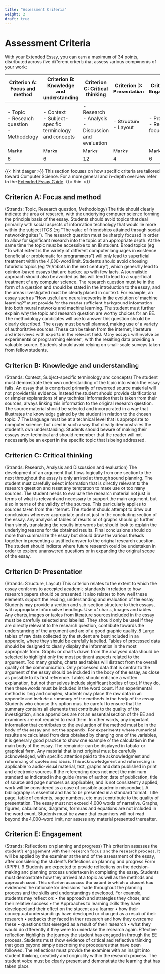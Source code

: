 ```yaml
---
title: "Assessment Criteria"
weight: 2
draft: true
---
```


# Assessment Criteria
With your Extended Essay, you can earn a maximum of 34 points, distributed across five different criteria that assess various components of your work:

| Criterion A: Focus and method | Criterion B: Knowledge and understanding | Criterion C: Critical thinking | Criterion D: Presentation | Criterion E: Engagement |
| - | - | - | - | - |
| - Topic<br>- Research question<br>- Methodology | - Context<br>- Subject-specific terminology and concepts |  - Research<br>- Analysis<br>- Discussion and evaluation | - Structure<br>- Layout | - Process<br>- Research focus |
| Marks | Marks | Marks | Marks | Marks |
| 6 | 6 | 12 | 4 | 6|

{{< hint danger >}}
This section focuses on how specific criteria are tailored toward Computer Science. For a more general and in-depth overview refer to the [Extended Essay Guide](https://isob.ukw.edu.pl/wp-content/uploads/2018/04/extended-essay-guide-first-exams-2018.pdf).
{{< /hint >}}

## Criterion A: Focus and method
(Strands: Topic, Research question, Methodology)
The title should clearly indicate the area of research, with the underlying computer science forming the
principle basis of the essay.
Students should avoid topics that deal primarily with social aspects of information technology that would
lie more within the subject ITGS (eg “The value of friendships attained through social networking sites”).
The research question must be sharply focused in order to allow for significant research into the topic at
an appropriate depth. At the same time the topic must be accessible to an IB student.
Broad topics (eg “To what extent is the variety of different computer languages in existence beneficial or
problematic for programmers”) will only lead to superficial treatment within the 4,000-word limit.
Students should avoid choosing futuristic topics (eg “AI/robots in the next century“), which generally lead
to opinion-based essays that are backed up with few facts. A journalistic approach should also be avoided
as this will tend to lead to a superficial treatment of any computer science.
The research question must be in the form of a question and should be stated in the introduction to the
essay, and the areas investigated must be clearly placed in context. For example, an essay such as “How
useful are neural networks in the evolution of machine learning?” must provide for the reader sufficient
background information into both neural networks and machine learning.
The student must further explain why the topic and research question are worthy choices for an EE.
The methodology candidates will use to answer this question should be clearly described.
The essay must be well planned, making use of a variety of authoritative sources. These can be taken from
the internet, literature and interviews with experts in the relevant field.
Many essays will involve an experimental or programming element, with the resulting data providing a
valuable source. Students should avoid relying on small-scale surveys taken from fellow students.


## Criterion B: Knowledge and understanding
(Strands: Context, Subject-specific terminology and concepts)
The student must demonstrate their own understanding of the topic into which the essay falls.
An essay that is comprised primarily of reworded source material will not provide this evidence. Instead
the student should provide clarifications or simpler explanations of any technical information that is taken
from their sources, always linking this information to the original research question.
The source material should be selected and incorporated in a way that illustrates the knowledge gained
by the student in relation to the chosen topic.
7
The language must be at a technical level that is appropriate to computer science, but used in such a way
that clearly demonstrates the student’s own understanding. Students should beware of making their
essays over-technical and should remember that the reader will not necessarily be an expert in the specific
topic that is being addressed.

## Criterion C: Critical thinking
(Strands: Research, Analysis and Discussion and evaluation)
The development of an argument that flows logically from one section to the next throughout the essay is
only arrived at through sound planning.
The student must carefully select information that is directly relevant to the research question and resist
any temptation to make use of too many sources.
The student needs to evaluate the research material not just in terms of what is relevant and necessary
to support the main argument, but also in terms of the validity of the sources. This particularly applies to
sources taken from the internet.
The student should attempt to draw out conclusions wherever appropriate and not just in the concluding
section of the essay.
Any analysis of tables of results or of graphs should go further than simply translating the results into
words but should look to explain the underlying reasons for the obtained results.
Final conclusions should do more than summarize the essay but should draw the various threads together
in presenting a justified answer to the original research question. The student should indicate where
future research could be undertaken in order to explore unanswered questions or in expanding the
original scope of the essay.

## Criterion D: Presentation
(Strands: Structure, Layout)
This criterion relates to the extent to which the essay conforms to accepted academic standards in relation
to how research papers should be presented. It also relates to how well these elements support the
reading, understanding and evaluation of the essay.
Students may provide a section and sub-section structure to their essays, with appropriate informative
headings.
Use of charts, images and tables
Any charts, images or tables from literature sources included in the essay must be carefully selected
and labelled. They should only be used if they are directly relevant to the research question, contribute
towards the understanding of the argument and are of a good graphic quality.
8
Large tables of raw data collected by the student are best included in an appendix, where they should be
carefully labelled. Tables of processed data should be designed to clearly display the information in the
most appropriate form. Graphs or charts drawn from the analysed data should be selected to highlight
only the most pertinent aspects related to the argument. Too many graphs, charts and tables will distract
from the overall quality of the communication.
Only processed data that is central to the argument of the essay should be included in the body of the
essay, as close as possible to its first reference. Tables should enhance a written explanation, but not
themselves include significant bodies of text. If they do, then these words must be included in the word
count.
If an experimental method is long and complex, students may place the raw data in an appendix
and include a summary of the methods in the body of the essay. Students who choose this option
must be careful to ensure that the summary contains all elements that contribute to the quality of the
investigation, since appendices are not an essential section of the EE and examiners are not required to
read them. In other words, any important information that contributes to the evaluation of the method
must be in the body of the essay and not the appendix. For experiments where numerical results are
calculated from data obtained by changing one of the variables, it is generally good practice to show one
example of the calculation in the main body of the essay. The remainder can be displayed in tabular or
graphical form.
Any material that is not original must be carefully acknowledged, with specific attention paid to the
acknowledgment and referencing of quotes and ideas. This acknowledgment and referencing is
applicable to audio-visual material, text, graphs and data published in print and electronic sources. If
the referencing does not meet the minimum standard as indicated in the guide (name of author, date of
publication, title of source and page numbers as applicable), and is not consistently applied, work will be
considered as a case of possible academic misconduct.
A bibliography is essential and has to be presented in a standard format. Title page, table of contents,
page numbers, etc must contribute to the quality of presentation.
The essay must not exceed 4,000 words of narrative. Graphs, figures, calculations, diagrams, formulas
and equations are not included in the word count. Students must be aware that examiners will not read
beyond the 4,000-word limit, nor assess any material presented thereafter.

## Criterion E: Engagement
(Strands: Reflections on planning and progress)
This criterion assesses the student’s engagement with their research focus and the research process. It
will be applied by the examiner at the end of the assessment of the essay, after considering the student’s
Reflections on planning and progress Form (RPPF).
9
Students are expected to provide reflections on the decision-making and planning process undertaken
in completing the essay. Students must demonstrate how they arrived at a topic as well as the methods
and approach used. This criterion assesses the extent to which a student has evidenced the rationale for
decisions made throughout the planning process and the skills and understandings developed.
For example, students may reflect on:
• the approach and strategies they chose, and their relative success
• the Approaches to learning skills they have developed and their effect on the student as a learner
• how their conceptual understandings have developed or changed as a result of their research
• setbacks they faced in their research and how they overcame these
• questions that emerged as a result of their research
• what they would do differently if they were to undertake the research again.
Effective reflection highlights the journey the student has engaged in through the EE process. Students
must show evidence of critical and reflective thinking that goes beyond simply describing the procedures
that have been followed.
The reflections must provide the examiner with an insight into student thinking, creativity and originality
within the research process. The student voice must be clearly present and demonstrate the learning that
has taken place.
